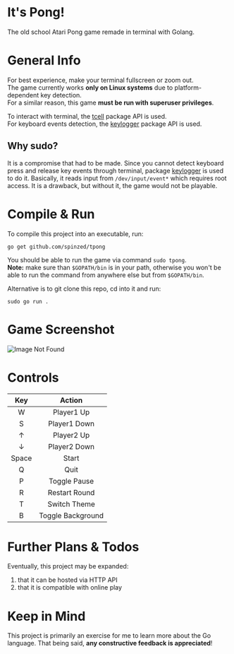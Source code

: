 # It's Pong!
The old school Atari Pong game remade in terminal with Golang.  

# General Info
For best experience, make your terminal fullscreen or zoom out.  
The game currently works **only on Linux systems** due to platform-dependent key detection.  
For a similar reason, this game **must be run with superuser privileges**.  

To interact with terminal, the [tcell](https://github.com/gdamore/tcell) package API is used.  
For keyboard events detection, the [keylogger](https://github.com/MarinX/keylogger) package API is used.  

## Why sudo?
It is a compromise that had to be made. Since you cannot detect keyboard press and release key events through terminal, package [keylogger](https://github.com/MarinX/keylogger) is used to do it. Basically, it reads input from `/dev/input/event*` which requires root access. It is a drawback, but without it, the game would not be playable.

# Compile & Run
To compile this project into an executable, run:
```shell
go get github.com/spinzed/tpong
```
You should be able to run the game via command `sudo tpong`.  
**Note:** make sure than `$GOPATH/bin` is in your path, otherwise you won't be able to run the command from anywhere else but from `$GOPATH/bin`.  

Alternative is to git clone this repo, cd into it and run:
```shell
sudo go run .
```

# Game Screenshot
![Image Not Found](https://i.ibb.co/rvmNys6/game.jpg)

# Controls
|  Key  |       Action      |
|:-----:|:-----------------:|
|   W   |     Player1 Up    |
|   S   |    Player1 Down   |
|   ↑   |     Player2 Up    |
|   ↓   |    Player2 Down   |
| Space |       Start       |
|   Q   |        Quit       |
|   P   |    Toggle Pause   |
|   R   |   Restart Round   |
|   T   |    Switch Theme   |
|   B   | Toggle Background |

# Further Plans & Todos
Eventually, this project may be expanded:
1. that it can be hosted via HTTP API
2. that it is compatible with online play

# Keep in Mind
This project is primarily an exercise for me to learn more about the Go language. That being said, **any constructive feedback is appreciated**!
